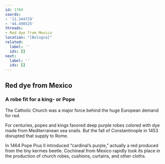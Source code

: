 ```yaml
---
id: 1784
coords:
- '11.344729'
- '44.490525'
threads:
- Red dye from Mexico
location: "[Bologna]"
related:
  label: ''
  ids: []
next:
  label: ''
  ids: []
---
```


## Red dye from Mexico

### A robe fit for a king- or Pope

The Catholic Church was a major force behind the huge European demand for red.

For centuries, popes and kings favored deep purple robes colored with dye made from Mediterranean sea snails. But the fall of Constantinople in 1453 disrupted that supply to Rome.

In 1464 Pope Pius II introduced “cardinal’s purple,” actually a red produced from the tiny kermes beetle. Cochineal from Mexico rapidly took its place in the production of church robes, cushions, curtains, and other cloths.
